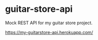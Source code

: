 # guitar-store-api

Mock REST API for my guitar store project.

https://my-guitarstore-api.herokuapp.com/
